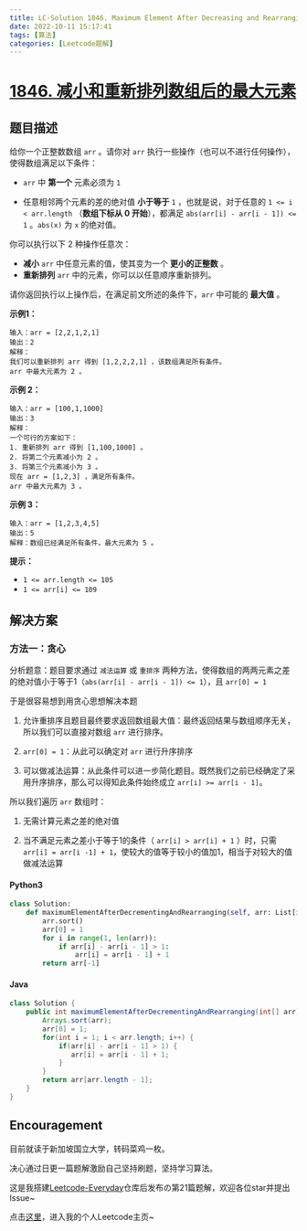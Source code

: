 ```yaml
---
title: LC-Solution 1846. Maximum Element After Decreasing and Rearranging
date: 2022-10-11 15:17:41
tags: [算法]
categories: [Leetcode题解]
---
```


# [1846. 减小和重新排列数组后的最大元素](https://leetcode.cn/problems/maximum-element-after-decreasing-and-rearranging/)

## 题目描述

给你一个正整数数组 `arr` 。请你对 `arr` 执行一些操作（也可以不进行任何操作），使得数组满足以下条件：

- `arr` 中 **第一个** 元素必须为 `1`
  
- 任意相邻两个元素的差的绝对值 **小于等于** `1` ，也就是说，对于任意的 `1 <= i < arr.length` （**数组下标从 0 开始**），都满足 `abs(arr[i] - arr[i - 1]) <= 1` 。`abs(x)` 为 `x` 的绝对值。
  

你可以执行以下 2 种操作任意次：

- **减小** `arr` 中任意元素的值，使其变为一个 **更小的正整数** 。
- **重新排列** `arr` 中的元素，你可以以任意顺序重新排列。

请你返回执行以上操作后，在满足前文所述的条件下，`arr` 中可能的 **最大值** 。

**示例1：**

```
输入：arr = [2,2,1,2,1]
输出：2
解释：
我们可以重新排列 arr 得到 [1,2,2,2,1] ，该数组满足所有条件。
arr 中最大元素为 2 。
```

**示例 2：**

```
输入：arr = [100,1,1000]
输出：3
解释：
一个可行的方案如下：
1. 重新排列 arr 得到 [1,100,1000] 。
2. 将第二个元素减小为 2 。
3. 将第三个元素减小为 3 。
现在 arr = [1,2,3] ，满足所有条件。
arr 中最大元素为 3 。
```

**示例 3：**

```
输入：arr = [1,2,3,4,5]
输出：5
解释：数组已经满足所有条件，最大元素为 5 。
```

**提示：**

- `1 <= arr.length <= 105`
- `1 <= arr[i] <= 109`

## 解决方案

### 方法一：贪心

分析题意：题目要求通过 `减法运算` 或 `重排序` 两种方法，使得数组的两两元素之差的绝对值小于等于1（`abs(arr[i] - arr[i - 1]) <= 1`），且 `arr[0] = 1`

于是很容易想到用贪心思想解决本题

1. 允许重排序且题目最终要求返回数组最大值：最终返回结果与数组顺序无关，所以我们可以直接对数组 `arr` 进行排序。
  
2. `arr[0] = 1`：从此可以确定对 `arr` 进行升序排序
  
3. 可以做减法运算：从此条件可以进一步简化题目。既然我们之前已经确定了采用升序排序，那么可以得知此条件始终成立 `arr[i] >= arr[i - 1]`。
  
  所以我们遍历 `arr` 数组时：
  
  1. 无需计算元素之差的绝对值
    
  2. 当不满足元素之差小于等于1的条件（ `arr[i] > arr[i] + 1` ）时，只需 `arr[i] = arr[i -1] + 1`，使较大的值等于较小的值加1，相当于对较大的值做减法运算
    

#### Python3

```python
class Solution:
    def maximumElementAfterDecrementingAndRearranging(self, arr: List[int]) -> int:
        arr.sort()
        arr[0] = 1
        for i in range(1, len(arr)):
            if arr[i] - arr[i - 1] > 1:
                arr[i] = arr[i - 1] + 1
        return arr[-1]
```

#### Java

```java
class Solution {
    public int maximumElementAfterDecrementingAndRearranging(int[] arr) {
        Arrays.sort(arr);
        arr[0] = 1;
        for(int i = 1; i < arr.length; i++) {
            if(arr[i] - arr[i - 1] > 1) {
               arr[i] = arr[i - 1] + 1;
            }
        }
        return arr[arr.length - 1];
    }
}
```

## Encouragement

目前就读于新加坡国立大学，转码菜鸡一枚。

决心通过日更一篇题解激励自己坚持刷题，坚持学习算法。

这是我搭建[Leetcode-Everyday](https://github.com/ltyzzzxxx/Leetcode-Everyday)仓库后发布の第21篇题解，欢迎各位star并提出Issue~

点击[这里](https://leetcode.cn/u/ltyzzz/)，进入我的个人Leetcode主页~
